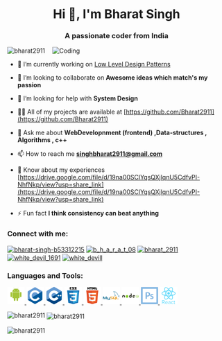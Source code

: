 
<h1 align="center">Hi 👋, I'm Bharat Singh</h1>
<h3 align="center">A passionate coder from India</h3>

<img align="right" alt="Coding" width="400" src="https://https://cdn.dribbble.com/users/1162077/screenshots/3848914/programmer.gif">

<p align="left"> <img src="https://komarev.com/ghpvc/?username=bharat2911&label=Profile%20views&color=0e75b6&style=flat" alt="bharat2911" /> </p>

- 🔭 I’m currently working on [Low Level Design Patterns](https://github.com/Bharat2911/Low_Level_Design-LLD-)

- 👯 I’m looking to collaborate on **Awesome ideas which match's my passion**

- 🤝 I’m looking for help with **System Design**

- 👨‍💻 All of my projects are available at [https://github.com/Bharat2911](https://github.com/Bharat2911)

- 💬 Ask me about **WebDevelopnment (frontend) ,Data-structures , Algorithms , c++**

- 📫 How to reach me **singhbharat2911@gmail.com**

- 📄 Know about my experiences [https://drive.google.com/file/d/19na00SClYqsQXjlqnU5CdfvPI-NhfNkp/view?usp=share_link](https://drive.google.com/file/d/19na00SClYqsQXjlqnU5CdfvPI-NhfNkp/view?usp=share_link)

- ⚡ Fun fact **I think consistency can beat anything**

<h3 align="left">Connect with me:</h3>
<p align="left">
<a href="https://linkedin.com/in/bharat-singh-b53312215" target="blank"><img align="center" src="https://raw.githubusercontent.com/rahuldkjain/github-profile-readme-generator/master/src/images/icons/Social/linked-in-alt.svg" alt="bharat-singh-b53312215" height="30" width="40" /></a>
<a href="https://instagram.com/b_h_a_r_a_t_08" target="blank"><img align="center" src="https://raw.githubusercontent.com/rahuldkjain/github-profile-readme-generator/master/src/images/icons/Social/instagram.svg" alt="b_h_a_r_a_t_08" height="30" width="40" /></a>
<a href="https://www.codechef.com/users/bharat_2911" target="blank"><img align="center" src="https://cdn.jsdelivr.net/npm/simple-icons@3.1.0/icons/codechef.svg" alt="bharat_2911" height="30" width="40" /></a>
<a href="https://www.leetcode.com/white_devil_1691" target="blank"><img align="center" src="https://raw.githubusercontent.com/rahuldkjain/github-profile-readme-generator/master/src/images/icons/Social/leet-code.svg" alt="white_devil_1691" height="30" width="40" /></a>
<a href="https://auth.geeksforgeeks.org/user/white_devill" target="blank"><img align="center" src="https://raw.githubusercontent.com/rahuldkjain/github-profile-readme-generator/master/src/images/icons/Social/geeks-for-geeks.svg" alt="white_devill" height="30" width="40" /></a>
</p>

<h3 align="left">Languages and Tools:</h3>
<p align="left"> <a href="https://developer.android.com" target="_blank" rel="noreferrer"> <img src="https://raw.githubusercontent.com/devicons/devicon/master/icons/android/android-original-wordmark.svg" alt="android" width="40" height="40"/> </a> <a href="https://www.cprogramming.com/" target="_blank" rel="noreferrer"> <img src="https://raw.githubusercontent.com/devicons/devicon/master/icons/c/c-original.svg" alt="c" width="40" height="40"/> </a> <a href="https://www.w3schools.com/cpp/" target="_blank" rel="noreferrer"> <img src="https://raw.githubusercontent.com/devicons/devicon/master/icons/cplusplus/cplusplus-original.svg" alt="cplusplus" width="40" height="40"/> </a> <a href="https://www.w3schools.com/css/" target="_blank" rel="noreferrer"> <img src="https://raw.githubusercontent.com/devicons/devicon/master/icons/css3/css3-original-wordmark.svg" alt="css3" width="40" height="40"/> </a> <a href="https://www.w3.org/html/" target="_blank" rel="noreferrer"> <img src="https://raw.githubusercontent.com/devicons/devicon/master/icons/html5/html5-original-wordmark.svg" alt="html5" width="40" height="40"/> </a> <a href="https://www.mysql.com/" target="_blank" rel="noreferrer"> <img src="https://raw.githubusercontent.com/devicons/devicon/master/icons/mysql/mysql-original-wordmark.svg" alt="mysql" width="40" height="40"/> </a> <a href="https://nodejs.org" target="_blank" rel="noreferrer"> <img src="https://raw.githubusercontent.com/devicons/devicon/master/icons/nodejs/nodejs-original-wordmark.svg" alt="nodejs" width="40" height="40"/> </a> <a href="https://www.photoshop.com/en" target="_blank" rel="noreferrer"> <img src="https://raw.githubusercontent.com/devicons/devicon/master/icons/photoshop/photoshop-line.svg" alt="photoshop" width="40" height="40"/> </a> <a href="https://reactjs.org/" target="_blank" rel="noreferrer"> <img src="https://raw.githubusercontent.com/devicons/devicon/master/icons/react/react-original-wordmark.svg" alt="react" width="40" height="40"/> </a> </p>

<p><img align="left" src="https://github-readme-stats.vercel.app/api/top-langs?username=bharat2911&show_icons=true&locale=en&layout=compact" alt="bharat2911" /></p>

<p>&nbsp;<img align="center" src="https://github-readme-stats.vercel.app/api?username=bharat2911&show_icons=true&locale=en" alt="bharat2911" /></p>

<p><img align="center" src="https://github-readme-streak-stats.herokuapp.com/?user=bharat2911&" alt="bharat2911" /></p>
